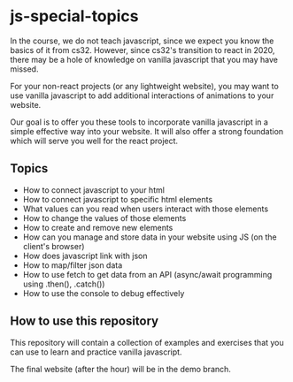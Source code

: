 # js-special-topics
In the course, we do not teach javascript, since we expect you know the basics of it from cs32. However, since cs32's transition to react in 2020, there may be a hole of knowledge on vanilla javascript that you may have missed.

For your non-react projects (or any lightweight website), you may want to use vanilla javascript to add additional interactions of animations to your website. 

Our goal is to offer you these tools to incorporate vanilla javascript in a simple effective way into your website. It will also offer a strong foundation which will serve you well for the react project.

## Topics
- How to connect javascript to your html
- How to connect javascript to specific html elements
- What values can you read when users interact with those elements
- How to change the values of those elements
- How to create and remove new elements
- How can you manage and store data in your website using JS (on the client's browser)
- How does javascript link with json
- How to map/filter json data
- How to use fetch to get data from an API (async/await programming using .then(), .catch())
- How to use the console to debug effectively

## How to use this repository
This repository will contain a collection of examples and exercises that you can use to learn and practice vanilla javascript.

The final website (after the hour) will be in the demo branch.
